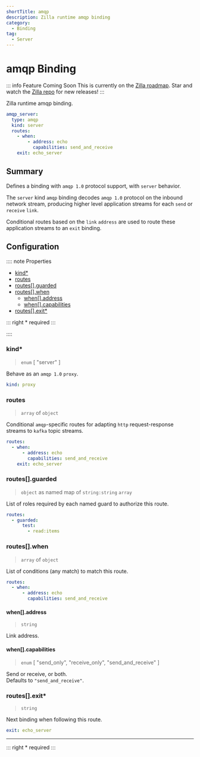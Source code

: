 ```yaml
---
shortTitle: amqp
description: Zilla runtime amqp binding
category:
  - Binding
tag:
  - Server
---
```


# amqp Binding

::: info Feature Coming Soon <HopeIcon icon="circle-right"/>
This is currently on the [Zilla roadmap](https://github.com/orgs/aklivity/projects/4). Star and watch the [Zilla repo](https://github.com/aklivity/zilla/releases) for new releases!
:::

Zilla runtime amqp binding.

```yaml {2}
amqp_server:
  type: amqp
  kind: server
  routes:
    - when:
        - address: echo
          capabilities: send_and_receive
    exit: echo_server
```

## Summary

Defines a binding with `amqp 1.0` protocol support, with `server` behavior.

The `server` kind `amqp` binding decodes `amqp 1.0` protocol on the inbound network stream, producing higher level application streams for each `send` or `receive` `link`.

Conditional routes based on the `link` `address` are used to route these application streams to an `exit` binding.

## Configuration

:::: note Properties

- [kind\*](#kind)
- [routes](#routes)
- [routes\[\].guarded](#routes-guarded)
- [routes\[\].when](#routes-when)
  - [when\[\].address](#when-address)
  - [when\[\].capabilities](#when-capabilities)
- [routes\[\].exit\*](#routes-exit)

::: right
\* required
:::

::::

### kind\*

> `enum` [ "server" ]

Behave as an `amqp 1.0` `proxy`.

```yaml
kind: proxy
```

### routes

> `array` of `object`

Conditional `amqp`-specific routes for adapting `http` request-response streams to `kafka` topic streams.

```yaml
routes:
  - when:
      - address: echo
        capabilities: send_and_receive
    exit: echo_server
```

### routes[].guarded

> `object` as named map of `string:string` `array`

List of roles required by each named guard to authorize this route.

```yaml
routes:
  - guarded:
      test:
        - read:items
```

### routes[].when

> `array` of `object`

List of conditions (any match) to match this route.

```yaml
routes:
  - when:
      - address: echo
        capabilities: send_and_receive
```

#### when[].address

> `string`

Link address.

#### when[].capabilities

> `enum` [ "send_only", "receive_only", "send_and_receive" ]

Send or receive, or both.\
Defaults to `"send_and_receive"`.

### routes[].exit\*

> `string`

Next binding when following this route.

```yaml
exit: echo_server
```

---

::: right
\* required
:::
